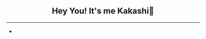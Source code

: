 <h2 align="center">Hey You! It's me Kakashi👋</h2>
<hr>
<nav>
  <ul>
    <li><a href="https://www.google.com><img atl="linkdin" src=""></a></li>
  </ul>
</nav>
